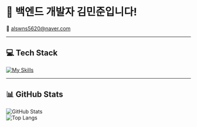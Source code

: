 # 👋 백엔드 개발자 김민준입니다!

📧 alswns5620@naver.com  

---

## 💻 Tech Stack

[![My Skills](https://skillicons.dev/icons?i=java,spring,py,fastapi,nodejs,docker,mysql,redis,git,github,aws)](https://skillicons.dev)

---

## 📊 GitHub Stats

![GitHub Stats](https://github-readme-stats.vercel.app/api?username=Unclesamsun&show_icons=true&theme=radical)  
![Top Langs](https://github-readme-stats.vercel.app/api/top-langs/?username=Unclesamsun&layout=compact&theme=radical)

